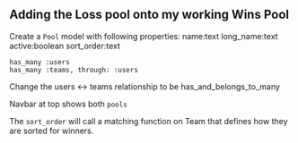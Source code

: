 
## Adding the Loss pool onto my working Wins Pool


Create a `Pool` model with following properties:
    name:text
    long_name:text
    active:boolean
    sort_order:text

    has_many :users
    has_many :teams, through: :users

Change the users <-> teams relationship to be has_and_belongs_to_many

Navbar at top shows both `pools`

The `sort_order` will call a matching function on Team that defines how they are sorted for winners.

 
    